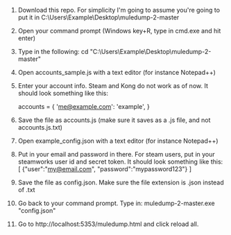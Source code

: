 1. Download this repo.
    For simplicity I'm going to assume you're going to put it in 
    C:\Users\Example\Desktop\muledump-2-master
2. Open your command prompt (Windows key+R, type in cmd.exe and hit enter)
4. Type in the following:
    cd "C:\Users\Example\Desktop\muledump-2-master"
5. Open accounts_sample.js with a text editor (for instance Notepad++)
6. Enter your account info. Steam and Kong do not work as of now.
    It should look something like this: 

    accounts = {
    'me@example.com': 'example',
    }

7. Save the file as accounts.js (make sure it saves as a .js file, and not accounts.js.txt)
8. Open example_config.json with a text editor (for instance Notepad++)
9. Put in your email and password in there. For steam users, put in your steamworks user id and secret token.
    It should look something like this:
[
    {"user":"my@email.com", "password":"mypassword123"}
]

10. Save the file as config.json. Make sure the file extension is .json instead of .txt
11. Go back to your command prompt. Type in: 
muledump-2-master.exe "config.json"
12. Go to http://localhost:5353/muledump.html and click reload all.
